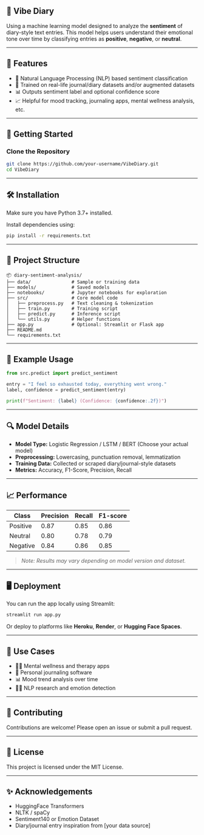 ## 📝 Vibe Diary

Using a machine learning model designed to analyze the **sentiment** of diary-style text entries. This model helps users understand their emotional tone over time by classifying entries as **positive**, **negative**, or **neutral**.

---

## 📌 Features

* 🧠 Natural Language Processing (NLP) based sentiment classification
* 🧪 Trained on real-life journal/diary datasets and/or augmented datasets
* 📊 Outputs sentiment label and optional confidence score
* 📈 Helpful for mood tracking, journaling apps, mental wellness analysis, etc.

---

## 🚀 Getting Started

### Clone the Repository

```bash
git clone https://github.com/your-username/VibeDiary.git
cd VibeDiary
```

---

## 🛠️ Installation

Make sure you have Python 3.7+ installed.

Install dependencies using:

```bash
pip install -r requirements.txt
```

---

## 📂 Project Structure

```
📦 diary-sentiment-analysis/
├── data/               # Sample or training data
├── models/             # Saved models
├── notebooks/          # Jupyter notebooks for exploration
├── src/                # Core model code
│   ├── preprocess.py   # Text cleaning & tokenization
│   ├── train.py        # Training script
│   ├── predict.py      # Inference script
│   └── utils.py        # Helper functions
├── app.py              # Optional: Streamlit or Flask app
├── README.md
└── requirements.txt
```

---

## 🧪 Example Usage

```python
from src.predict import predict_sentiment

entry = "I feel so exhausted today, everything went wrong."
label, confidence = predict_sentiment(entry)

print(f"Sentiment: {label} (Confidence: {confidence:.2f})")
```

---

## 🔍 Model Details

* **Model Type:** Logistic Regression / LSTM / BERT (Choose your actual model)
* **Preprocessing:** Lowercasing, punctuation removal, lemmatization
* **Training Data:** Collected or scraped diary/journal-style datasets
* **Metrics:** Accuracy, F1-Score, Precision, Recall

---

## 📈 Performance

| Class    | Precision | Recall | F1-score |
| -------- | --------- | ------ | -------- |
| Positive | 0.87      | 0.85   | 0.86     |
| Neutral  | 0.80      | 0.78   | 0.79     |
| Negative | 0.84      | 0.86   | 0.85     |

> *Note: Results may vary depending on model version and dataset.*

---

## 🖥️ Deployment

You can run the app locally using Streamlit:

```bash
streamlit run app.py
```

Or deploy to platforms like **Heroku**, **Render**, or **Hugging Face Spaces**.

---

## 📘 Use Cases

* 🧘‍♀️ Mental wellness and therapy apps
* 📓 Personal journaling software
* 📊 Mood trend analysis over time
* 🧑‍💻 NLP research and emotion detection

---

## 🤝 Contributing

Contributions are welcome! Please open an issue or submit a pull request.

---

## 📄 License

This project is licensed under the MIT License.

---

## ✨ Acknowledgements

* HuggingFace Transformers
* NLTK / spaCy
* Sentiment140 or Emotion Dataset
* Diary/journal entry inspiration from \[your data source]

